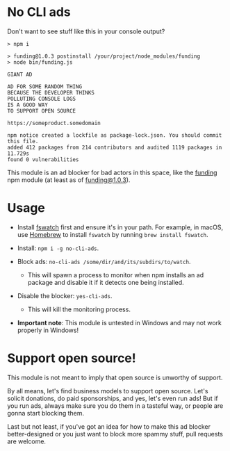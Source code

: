 # No CLI ads
Don't want to see stuff like this in your console output?

```
> npm i

> funding@1.0.3 postinstall /your/project/node_modules/funding
> node bin/funding.js

GIANT AD

AD FOR SOME RANDOM THING
BECAUSE THE DEVELOPER THINKS
POLLUTING CONSOLE LOGS
IS A GOOD WAY
TO SUPPORT OPEN SOURCE

https://someproduct.somedomain

npm notice created a lockfile as package-lock.json. You should commit this file.
added 412 packages from 214 contributors and audited 1119 packages in 11.729s
found 0 vulnerabilities
```

This module is an ad blocker for bad actors in this space, like the [funding](https://github.com/feross/funding/issues) npm module (at least as of funding@1.0.3).

# Usage

- Install [fswatch](https://github.com/emcrisostomo/fswatch) first and ensure it's in your path. For example, in macOS, use [Homebrew](https://brew.sh/) to install `fswatch` by running `brew install fswatch`.
- Install: `npm i -g no-cli-ads`.

- Block ads: `no-cli-ads /some/dir/and/its/subdirs/to/watch`.
  - This will spawn a process to monitor when npm installs an ad package and disable it if it detects one being installed.

- Disable the blocker: `yes-cli-ads`.
  - This will kill the monitoring process.

- **Important note**: This module is untested in Windows and may not work properly in Windows!

# Support open source!

This module is not meant to imply that open source is unworthy of support.

By all means, let's find business models to support open source. Let's solicit donations, do paid sponsorships, and yes, let's even run ads! But if you run ads, always make sure you do them in a tasteful way, or people are gonna start blocking them.

Last but not least, if you've got an idea for how to make this ad blocker better-designed or you just want to block more spammy stuff, pull requests are welcome.

